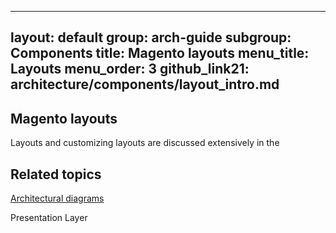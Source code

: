 
---
layout: default
group: arch-guide
subgroup: Components
title: Magento layouts 
menu_title: Layouts 
menu_order: 3
github_link21: architecture/components/layout_intro.md
---

<h2 id="m2arch_layout_overview">Magento layouts</h2>  

Layouts and customizing layouts are discussed extensively in the 
<h2 id="related">Related topics</h2>
<a href="{{ site.gdeurl21 }}architecture/archi_perspectives/arch_diagrams.html">Architectural diagrams</a>

Presentation Layer






 
